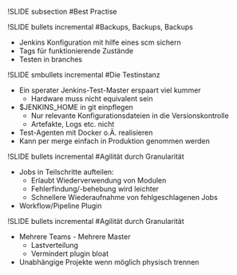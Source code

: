 !SLIDE subsection
#Best Practise

!SLIDE bullets incremental
#Backups, Backups, Backups
* Jenkins Konfiguration mit hilfe eines scm sichern
* Tags für funktionierende Zustände
* Testen in branches

!SLIDE smbullets incremental
#Die Testinstanz
* Ein sperater Jenkins-Test-Master erspaart viel kummer
  - Hardware muss nicht equivalent sein
* $JENKINS\_HOME in git einpflegen
  - Nur relevante Konfigurationsdateien in die Versionskontrolle
  - Artefakte, Logs etc. nicht
* Test-Agenten mit Docker o.Ä. realisieren
* Kann per merge einfach in Produktion genommen werden

!SLIDE bullets incremental
#Agilität durch Granularität
* Jobs in Teilschritte aufteilen:
  - Erlaubt Wiederverwendung von Modulen
  - Fehlerfindung/-behebung wird leichter
  - Schnellere Wiederaufnahme von fehlgeschlagenen Jobs
* Workflow/Pipeline Plugin

!SLIDE bullets incremental
#Agilität durch Granularität
* Mehrere Teams - Mehrere Master
  - Lastverteilung
  - Vermindert plugin bloat
* Unabhängige Projekte wenn möglich physisch trennen
